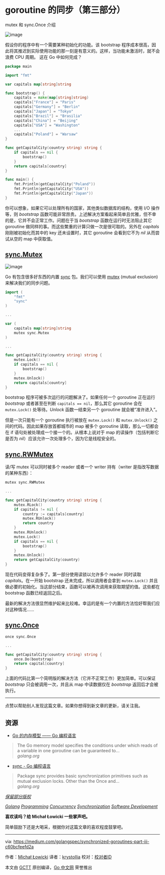 # goroutine 的同步（第三部分）

mutex 和 sync.Once 介绍

![image](https://cdn-images-1.medium.com/max/1600/1*CL4qTBN5ulMH7eYMDBBWHA.jpeg)

假设你的程序中有一个需要某种初始化的功能。该 bootstrap 程序成本很高，因此将其推迟到实际使用功能的那一刻是有意义的。这样，当功能未激活时，就不会浪费 CPU 周期。 这在 Go 中如何完成？

```go
package main

import "fmt"

var capitals map[string]string

func bootstrap() {
    capitals = make(map[string]string)
    capitals["France"] = "Paris"
    capitals["Germany"] = "Berlin"
    capitals["Japan"] = "Tokyo"
    capitals["Brazil"] = "Brasilia"
    capitals["China"] = "Beijing"
    capitals["USA"] = "Washington"
    ...
    capitals["Poland"] = "Warsaw"
}

func getCapitalCity(country string) string {
    if capitals == nil {
        bootstrap()
    }
    return capitals[country]
}

func main() {
    fmt.Println(getCapitalCity("Poland"))
    fmt.Println(getCapitalCity("USA"))
    fmt.Println(getCapitalCity("Japan"))
}
```

你可以想象，如果它可以处理所有的国家，其他类似数据库的结构，使用 I/O 操作等，则 *bootstrap* 函数可能非常昂贵。上述解决方案看起来简单且优雅，但不幸的是，它并不会正常工作。问题在于当 *bootstrap* 函数在运行时无法阻止其它 goroutine 做同样的事。而这些繁重的计算只做一次是很可取的。另外在 *capitals* 刚刚被初始化而其中的 key 还未设置时，其它 goroutine 会看到它不为 *nil* 从而尝试从空的 map 中获取值。

## [sync.Mutex](https://golang.org/pkg/sync/#Mutex)

![image](https://cdn-images-1.medium.com/max/1600/1*_i7pBza2IqO7mIyNRbrfzw.jpeg)

Go 有包含很多好东西的内置 [sync](https://golang.org/pkg/sync/) 包。我们可以使用 [mutex](https://en.wikipedia.org/wiki/Mutual_exclusion) (mutual exclusion) 来解决我们的同步问题。

```go
import (
    "fmt"
    "sync"
)

...

var (
    capitals map[string]string
    mutex sync.Mutex
)

...

func getCapitalCity(country string) string {
    mutex.Lock()
    if capitals == nil {
        bootstrap()
    }
    mutex.Unlock()
    return capitals[country]
}
```

bootstrap 程序可被多次运行的问题解决了。如果任何一个 goroutine 正在运行 *bootstrap* 或者甚至在判断 `capitals == nil`，那么其它 goroutine 会在 `mutex.Lock()` 处等待。*Unlock* 函数一结束另一个 goroutine 就会被“准许进入”。

但是一次只能有一个 goroutine 执行被放在 `mutex.Lock()` 和 `mutex.Unlock()` 之间的代码。因此如果存放首都城市的 map 被多个 goroutine 读取，那么一切都会在 if 语句处被处理成一个接一个的。从根本上说对于 map 的读操作（包括判断它是否为 *nil*）应该允许一次处理多个，因为它是线程安全的。

## [sync.RWMutex](https://golang.org/pkg/sync/#RWMutex)

读/写 mutex 可以同时被多个 reader 或者一个 writer 持有（writer 是指改写数据的某种东西）：

```go
mutex sync.RWMutex

...

func getCapitalCity(country string) string {
    mutex.RLock()
    if capitals != nil {
        country := capitals[country]
        mutex.RUnlock()
        return country
    }
    mutex.RUnlock()
    mutex.Lock()
    if capitals == nil {
        bootstrap()
    }
    mutex.Unlock()
    return getCapitalCity(country)
}
```

现在代码变得复杂多了。第一部分使用读锁以允许多个 reader 同时读取 *capitals*。在一开始 bootstrap 还未完成，所以调用者会拿到 `mutex.Lock()` 并且做必要的初始化。当这部分结束，函数可以被再次调用来获取期望的值。这些都在 bootstrap 函数已经返回之后。

最新的解决方法很显然维护起来比较难。幸运的是有一个内置的方法恰好帮我们应对这种情况……

## [sync.Once](https://golang.org/pkg/sync/#Once)

```go
once sync.Once

...

func getCapitalCity(country string) string {
    once.Do(bootstrap)
    return capital[country]
}
```

上面的代码比第一个简明版的解决方法（它并不正常工作）更加简单。可以保证 *bootstrap* 只会被调用一次，并且从 map 中读数据仅在 *bootstrap* 返回后才会被执行。

---

点赞以帮助别人发现这篇文章。如果你想得到新文章的更新，请关注我。

## 资源

- [Go 的内存模型 —— Go 编程语言](https://golang.org/ref/mem)

>The Go memory model specifies the conditions under which reads of a variable in one goroutine can be guaranteed to…
<br>*golang.org*

- [sync - Go 编程语言](https://golang.org/pkg/sync/)
>Package sync provides basic synchronization primitives such as mutual exclusion locks. Other than the Once and…
<br>*golang.org*

*[保留部分版权](http://creativecommons.org/licenses/by/4.0/)*

*[Golang](https://medium.com/tag/golang?source=post)*
*[Programming](https://medium.com/tag/programming?source=post)*
*[Concurrency](https://medium.com/tag/concurrency?source=post)*
*[Synchronization](https://medium.com/tag/synchronization?source=post)*
*[Software Development](https://medium.com/tag/software-development?source=post)*

**喜欢读吗？给 Michał Łowicki 一些掌声吧。**

简单鼓励下还是大喝采，根据你对这篇文章的喜欢程度鼓掌吧。

---

via: https://medium.com/golangspec/synchronized-goroutines-part-iii-c60bcfeefd2a

作者：[Michał Łowicki](https://medium.com/@mlowicki)
译者：[krystollia](https://github.com/krystollia)
校对：[校对者ID](https://github.com/校对者ID)

本文由 [GCTT](https://github.com/studygolang/GCTT) 原创编译，[Go 中文网](https://studygolang.com/) 荣誉推出
